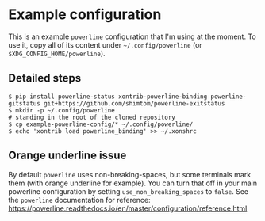 # Example configuration

This is an example `powerline` configuration that I'm using at the moment. To use it, copy all of its content under `~/.config/powerline` (or `$XDG_CONFIG_HOME/powerline`).

## Detailed steps

```
$ pip install powerline-status xontrib-powerline-binding powerline-gitstatus git+https://github.com/shimtom/powerline-exitstatus
$ mkdir -p ~/.config/powerline
# standing in the root of the cloned repository
$ cp example-powerline-config/* ~/.config/powerline/
$ echo 'xontrib load powerline_binding' >> ~/.xonshrc
```

## Orange underline issue

By default `powerline` uses non-breaking-spaces, but some terminals mark them (with orange underline for example). You can turn that off in your main powerline configuration by setting `use_non_breaking_spaces` to `false`. See the `powerline` documentation for reference: https://powerline.readthedocs.io/en/master/configuration/reference.html
